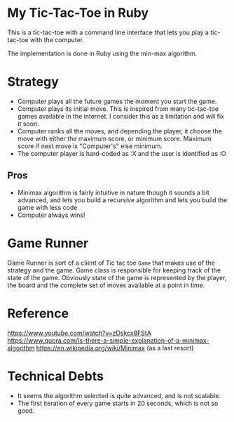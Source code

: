 # My Tic-Tac-Toe in Ruby

This is a tic-tac-toe with a command line interface 
that lets you play a tic-tac-toe with the computer.

The implementation is done in Ruby using the min-max algorithm.

# Strategy
* Computer plays all the future games the moment you start the game.
* Computer plays its initial move. This is inspired from many tic-tac-toe
games available in the internet. I consider this as a limitation and will fix it soon.
* Computer ranks all the moves, and depending the player, it choose the move
with either the maximum score, or minimum score. Maximum score if next move is "Computer's"
else minimum.
* The computer player is hard-coded as :X and the user is identified as :O

## Pros 
* Minimax algorithm is fairly intuitive in nature though it sounds a bit advanced, 
and lets you build a recursive algorithm and lets you build the game with less code
* Computer always wins!

# Game Runner
Game Runner is sort of a client of Tic tac toe `Game` that makes use
of the strategy and the game. 
Game class is responsible for keeping track of the state of the game.
Obviously state of the game is represented by the player, the board and the 
complete set of moves available at a point in time.

# Reference
https://www.youtube.com/watch?v=zDskcx8FStA
https://www.quora.com/Is-there-a-simple-explanation-of-a-minimax-algorithm
https://en.wikipedia.org/wiki/Minimax (as a last resort)

# Technical Debts
* It seems the algorithm selected is quite advanced, and is not scalable.
* The first iteration of every game starts in 20 seconds, which is not so good.